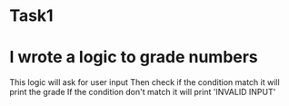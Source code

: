 # Task1
# I wrote a logic to grade numbers

This logic will ask for user input 
Then check if the condition match it will print the grade 
If the condition don't match it will print 'INVALID INPUT'
